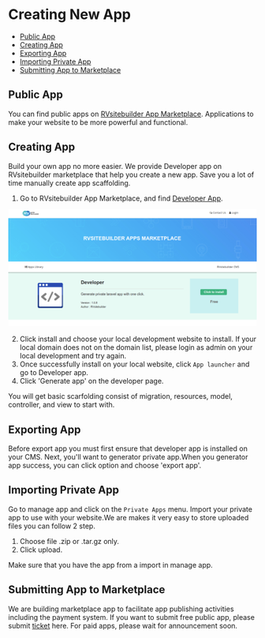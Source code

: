 # Creating New App

- [Public App](#public-app)
- [Creating App](#creating-app)
- [Exporting App](#exporting-app)
- [Importing Private App](#importing-private-app)
- [Submitting App to Marketplace](#submitting-app-to-marketplace)

## Public App

You can find public apps on [RVsitebuilder App Marketplace](https://apps.rvsitebuilder.com/). Applications to make your website to be more powerful and functional.

## Creating App

Build your own app no more easier. We provide Developer app on RVsitebuilder marketplace that help you create a new app. Save you a lot of time manually create app scaffolding.

1. Go to RVsitebuilder App Marketplace, and find [Developer App](https://apps.rvsitebuilder.com/developer).

![RVsitebuilder App Marketplace](images/createnewapp/developerapp-Marketplace.png)

2. Click install and choose your local development website to install. If your local domain does not on the domain list, please login as admin on your local development and try again.
3. Once successfully install on your local website, click `App launcher` and go to Developer app.
4. Click 'Generate app' on the developer page.

You will get basic scarfolding consist of migration, resources, model, controller, and view to start with.

## Exporting App
 
Before export app you must first ensure that developer app is installed on your CMS. Next, you'll want to generator private app.When you generator app success, you can click option and choose 'export app'. 

## Importing Private App

Go to manage app and click on the `Private Apps` menu. 
Import your private app to use with your website.We are makes it very easy to store uploaded files you can follow 2 step.
 
1. Choose file .zip or .tar.gz  only.
2. Click upload.

Make sure that you have the app  from a import in manage app.

## Submitting App to Marketplace

We are building marketplace app to facilitate app publishing activities including the payment system. If you want to submit free public app, please submit [ticket](https://rvglobalsoft.com/tickets/new&deptId=5) here. For paid apps, please wait for announcement soon.
